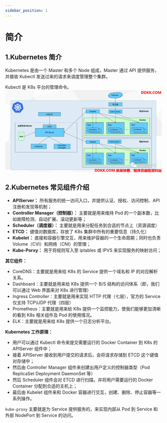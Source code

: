 ```yaml
---
sidebar_position: 1
---
```

# 简介

## 1.Kubernetes 简介

Kubernetes 是由一个 Master 和多个 Node 组成，Master 通过 API 提供服务，并接收 Kubectl 发送过来的请求来调度管理整个集群。

Kubectl 是 K8s 平台的管理命令。
![图片](./img/640.png)

## 2.Kubernetes 常见组件介绍

- **APIServer：** 所有服务的统一访问入口，并提供认证、授权、访问控制、API 注册和发现等机制；
- **Controller Manager（控制器）：** 主要就是用来维持 Pod 的一个副本数，比如故障检测、自动扩展、滚动更新等；
- **Scheduler（调度器）：** 主要就是用来分配任务到合适的节点上（资源调度）
- **ETCD：** 键值对数据库，存放了 K8s 集群中所有的重要信息（持久化）
- **Kubelet：** 直接和容器引擎交互，用来维护容器的一个生命周期；同时也负责 Volume（CVI）和网络（CNI）的管理；
- **Kube-Porxy：** 用于将规则写入至 iptables 或 IPVS 来实现服务的映射访问；

**其它组件：**

- CoreDNS：主要就是用来给 K8s 的 Service 提供一个域名和 IP 的对应解析关系。
- Dashboard：主要就是用来给 K8s 提供一个 B/S 结构的访问体系（即，我们可以通过 Web 界面来对 K8s 进行管理）
- Ingress Controller：主要就是用来实现 HTTP 代理（七层），官方的 Service 仅支持 TCP\UDP 代理（四层）
- Prometheus：主要就是用来给 K8s 提供一个监控能力，使我们能够更加清晰的看到 K8s 相关组件及 Pod 的使用情况。
- ELK：主要就是用来给 K8s 提供一个日志分析平台。

**Kubernetes 工作原理：**

- 用户可以通过 Kubectl 命令来提交需要运行的 Docker Container 到 K8s 的 APIServer 组件中；
- 接着 APIServer 接收到用户提交的请求后，会将请求存储到 ETCD 这个键值对存储中；
- 然后由 Controller Manager 组件来创建出用户定义的控制器类型（Pod ReplicaSet Deployment DaemonSet 等）
- 然后 Scheduler 组件会对 ETCD 进行扫描，并将用户需要运行的 Docker Container 分配到合适的主机上；
- 最后由 Kubelet 组件来和 Docker 容器进行交互，创建、删除、停止容器等一系列操作。

`kube-proxy` 主要就是为 Service 提供服务的，来实现内部从 Pod 到 Service 和外部 NodePort 到 Service 的访问。

